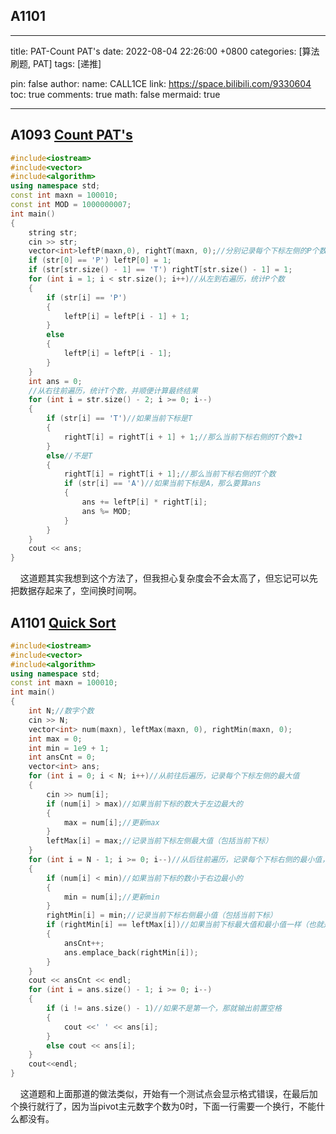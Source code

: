 ## A1101

---

title: PAT-Count PAT's
date: 2022-08-04 22:26:00 +0800
categories: [算法刷题, PAT]
tags: [递推]

pin: false
author: 
    name: CALL1CE
    link: https://space.bilibili.com/9330604
toc: true
comments: true
math: false
mermaid: true

---

## A1093 [Count PAT's](https://pintia.cn/problem-sets/994805342720868352/problems/994805373582557184)

```cpp
#include<iostream>
#include<vector>
#include<algorithm>
using namespace std;
const int maxn = 100010;
const int MOD = 1000000007;
int main()
{
    string str;
    cin >> str;
    vector<int>leftP(maxn,0), rightT(maxn, 0);//分别记录每个下标左侧的P个数和下标右侧的T个数
    if (str[0] == 'P') leftP[0] = 1;
    if (str[str.size() - 1] == 'T') rightT[str.size() - 1] = 1;
    for (int i = 1; i < str.size(); i++)//从左到右遍历，统计P个数
    {
        if (str[i] == 'P')
        {
            leftP[i] = leftP[i - 1] + 1;
        }
        else
        {
            leftP[i] = leftP[i - 1];
        }
    }
    int ans = 0;
    //从右往前遍历，统计T个数，并顺便计算最终结果
    for (int i = str.size() - 2; i >= 0; i--)
    {
        if (str[i] == 'T')//如果当前下标是T
        {
            rightT[i] = rightT[i + 1] + 1;//那么当前下标右侧的T个数+1
        }
        else//不是T
        {
            rightT[i] = rightT[i + 1];//那么当前下标右侧的T个数
            if (str[i] == 'A')//如果当前下标是A，那么要算ans
            {
                ans += leftP[i] * rightT[i];
                ans %= MOD;
            }
        }
    }
    cout << ans;
}
```

    这道题其实我想到这个方法了，但我担心复杂度会不会太高了，但忘记可以先把数据存起来了，空间换时间啊。

## A1101 [Quick Sort](https://pintia.cn/problem-sets/994805342720868352/problems/994805366343188480)

```cpp
#include<iostream>
#include<vector>
#include<algorithm>
using namespace std;
const int maxn = 100010;
int main()
{
	int N;//数字个数
	cin >> N;
	vector<int> num(maxn), leftMax(maxn, 0), rightMin(maxn, 0);
	int max = 0;
	int min = 1e9 + 1;
	int ansCnt = 0;
	vector<int> ans;
	for (int i = 0; i < N; i++)//从前往后遍历，记录每个下标左侧的最大值
	{
		cin >> num[i];
		if (num[i] > max)//如果当前下标的数大于左边最大的
		{
			max = num[i];//更新max
		}
		leftMax[i] = max;//记录当前下标左侧最大值（包括当前下标）
	}
	for (int i = N - 1; i >= 0; i--)//从后往前遍历，记录每个下标右侧的最小值，并判断是否为pivot
	{
		if (num[i] < min)//如果当前下标的数小于右边最小的
		{
			min = num[i];//更新min
		}
		rightMin[i] = min;//记录当前下标右侧最小值（包括当前下标）
		if (rightMin[i] == leftMax[i])//如果当前下标最大值和最小值一样（也就是本身）
		{
			ansCnt++;
			ans.emplace_back(rightMin[i]);
		}
	}
	cout << ansCnt << endl;
	for (int i = ans.size() - 1; i >= 0; i--)
	{
		if (i != ans.size() - 1)//如果不是第一个，那就输出前置空格
		{
			cout <<' ' << ans[i];
		}
		else cout << ans[i];
	}
    cout<<endl;
}

```

    这道题和上面那道的做法类似，开始有一个测试点会显示格式错误，在最后加个换行就行了，因为当pivot主元数字个数为0时，下面一行需要一个换行，不能什么都没有。
